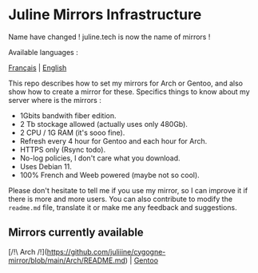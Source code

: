 # Juline Mirrors Infrastructure

Name have changed ! juline.tech is now the name of mirrors !

Available languages :

[Français](https://github.com/juliiine/cygogne-mirror/blob/main/README_FR.md) | [English](https://github.com/juliiine/cygogne-mirror/blob/main/README.md)


This repo describes how to set my mirrors for Arch or Gentoo, and also show how to create a mirror for these.
Specifics things to know about my server where is the mirrors : 

- 1Gbits bandwith fiber edition.
- 2 Tb stockage allowed (actually uses only 480Gb).
- 2 CPU / 1G RAM (it's sooo fine).
- Refresh every 4 hour for Gentoo and each hour for Arch.
- HTTPS only (Rsync todo).
- No-log policies, I don't care what you download.
- Uses Debian 11.
- 100% French and Weeb powered (maybe not so cool). 


 Please don't hesitate to tell me if you use my mirror, so I can improve it if there is more and more users.
 You can also contribute to modify the `readme.md` file, translate it or make me any feedback and suggestions.

## Mirrors currently available 

[/!\ Arch /!\](https://github.com/juliiine/cygogne-mirror/blob/main/Arch/README.md) | [Gentoo](https://github.com/juliiine/cygogne-mirror/blob/main/Gentoo/README.md)
